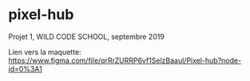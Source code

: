 # pixel-hub
Projet 1, WILD CODE SCHOOL, septembre 2019

Lien vers la maquette: https://www.figma.com/file/qrRrZURRP6vf1SelzBaaul/Pixel-hub?node-id=0%3A1
